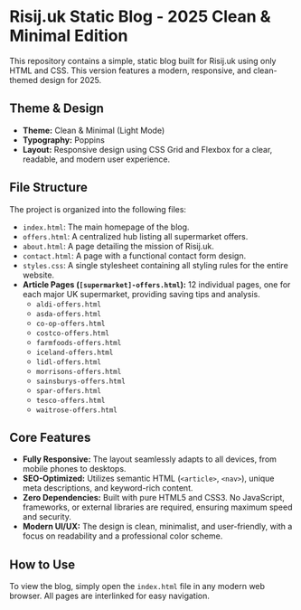 
# Risij.uk Static Blog - 2025 Clean & Minimal Edition

This repository contains a simple, static blog built for Risij.uk using only HTML and CSS. This version features a modern, responsive, and clean-themed design for 2025.

## Theme & Design

-   **Theme:** Clean & Minimal (Light Mode)
-   **Typography:** Poppins
-   **Layout:** Responsive design using CSS Grid and Flexbox for a clear, readable, and modern user experience.

## File Structure

The project is organized into the following files:

-   `index.html`: The main homepage of the blog.
-   `offers.html`: A centralized hub listing all supermarket offers.
-   `about.html`: A page detailing the mission of Risij.uk.
-   `contact.html`: A page with a functional contact form design.
-   `styles.css`: A single stylesheet containing all styling rules for the entire website.
-   **Article Pages (`[supermarket]-offers.html`):** 12 individual pages, one for each major UK supermarket, providing saving tips and analysis.
    -   `aldi-offers.html`
    -   `asda-offers.html`
    -   `co-op-offers.html`
    -   `costco-offers.html`
    -   `farmfoods-offers.html`
    -   `iceland-offers.html`
    -   `lidl-offers.html`
    -   `morrisons-offers.html`
    -   `sainsburys-offers.html`
    -   `spar-offers.html`
    -   `tesco-offers.html`
    -   `waitrose-offers.html`

## Core Features

-   **Fully Responsive:** The layout seamlessly adapts to all devices, from mobile phones to desktops.
-   **SEO-Optimized:** Utilizes semantic HTML (`<article>`, `<nav>`), unique meta descriptions, and keyword-rich content.
-   **Zero Dependencies:** Built with pure HTML5 and CSS3. No JavaScript, frameworks, or external libraries are required, ensuring maximum speed and security.
-   **Modern UI/UX:** The design is clean, minimalist, and user-friendly, with a focus on readability and a professional color scheme.

## How to Use

To view the blog, simply open the `index.html` file in any modern web browser. All pages are interlinked for easy navigation.
